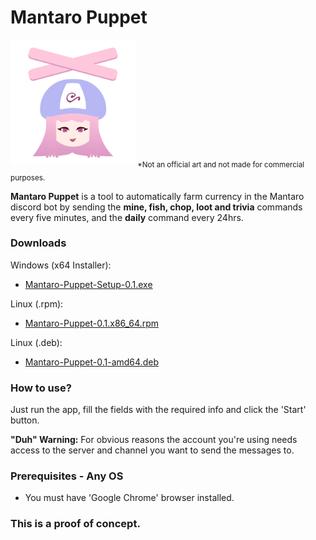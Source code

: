 # Mantaro Puppet

<img src="https://github.com/nidralC/mantaro-puppet/blob/master/icons/512x512.png?raw=true" alt="fanart with the mantaro mascot drawn as a puppet" width="200"/><sub> *Not an official art and not made for commercial purposes.</sub>

**Mantaro Puppet** is a tool to automatically farm currency in the Mantaro discord bot by sending the **mine, fish, chop, loot and trivia** commands every five minutes, and the **daily** command every 24hrs.

### Downloads

Windows (x64 Installer):
- [Mantaro-Puppet-Setup-0.1.exe](https://github.com/nidralC/mantaro-puppet/releases/download/v0.1/Mantaro-Puppet-Setup-0.1.exe)

Linux (.rpm):
- [Mantaro-Puppet-0.1.x86_64.rpm](https://github.com/nidralC/mantaro-puppet/releases/download/v0.1/Mantaro-Puppet-0.1.x86_64.rpm)

Linux (.deb):
- [Mantaro-Puppet-0.1-amd64.deb](https://github.com/nidralC/mantaro-puppet/releases/download/v0.1/Mantaro-Puppet-0.1-amd64.deb)

### How to use?

Just run the app, fill the fields with the required info and click the 'Start' button.

**"Duh" Warning:** For obvious reasons the account you're using needs access to the server and channel you want to send the messages to.

### Prerequisites - Any OS

- You must have 'Google Chrome' browser installed.

### This is a proof of concept.
